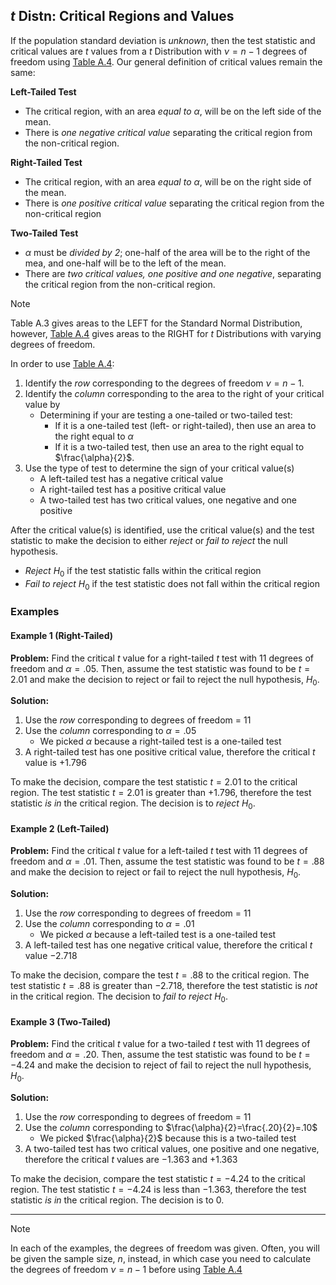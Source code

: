 ## $t$ Distn: Critical Regions and Values

If the population standard deviation is _unknown_, then the test statistic and critical values are $t$ values from a $t$ Distribution with $\nu=n-1$ degrees of freedom using [Table A.4](./Resources/Table_A4.pdf). Our general definition of critical values remain the same:

**Left-Tailed Test**
- The critical region, with an area _equal to_ $\alpha$, will be on the left side of the mean.
- There is _one negative critical value_ separating the critical region from the non-critical region.

**Right-Tailed Test**
- The critical region, with an area _equal to_ $\alpha$, will be on the right side of the mean.
- There is _one positive critical value_ separating the critical region from the non-critical region

**Two-Tailed Test**
- $\alpha$ must be _divided by 2_; one-half of the area will be to the right of the mea, and one-half will be to the left of the mean.
- There are _two critical values, one positive and one negative_, separating the critical region from the non-critical region.

> [!note]
> Table A.3 gives areas to the LEFT for the Standard Normal Distribution, however, [Table A.4](./Resources/Table_A4.pdf) gives areas to the RIGHT for $t$ Distributions with varying degrees of freedom.

In order to use [Table A.4](app://obsidian.md/Resources/Table_A4.pdf):
1. Identify the _row_ corresponding to the degrees of freedom $\nu=n-1$.
2. Identify the _column_ corresponding to the area to the right of your critical value by
	- Determining if your are testing a one-tailed or two-tailed test:
		- If it is a one-tailed test (left- or right-tailed), then use an area to the right equal to $\alpha$
		- If it is a two-tailed test, then use an area to the right equal to $\frac{\alpha}{2}$.
3. Use the type of test to determine the sign of your critical value(s)
	- A left-tailed test has a negative critical value
	- A right-tailed test has a positive critical value
	- A two-tailed test has two critical values, one negative and one positive

After the critical value(s) is identified, use the critical value(s) and the test statistic to make the decision to either _reject_ or _fail to reject_ the null hypothesis.
- _Reject_ $H_{0}$ if the test statistic falls within the critical region
- _Fail to reject_ $H_{0}$ if the test statistic does not fall within the critical region

### Examples

#### Example 1 (Right-Tailed)

**Problem:** Find the critical $t$ value for a right-tailed $t$ test with 11 degrees of freedom and $\alpha=.05$. Then, assume the test statistic was found to be $t=2.01$ and make the decision to reject or fail to reject the null hypothesis, $H_{0}$.

**Solution:** 
1. Use the _row_ corresponding to degrees of freedom = 11
2. Use the _column_ corresponding to $\alpha=.05$
	- We picked $\alpha$ because a right-tailed test is a one-tailed test
3. A right-tailed test has one positive critical value, therefore the critical $t$ value is $+1.796$

To make the decision, compare the test statistic $t=2.01$ to the critical region. The test statistic $t=2.01$ is greater than $+1.796$, therefore the test statistic _is in_ the critical region. The decision is to _reject_ $H_{0}$.

#### Example 2 (Left-Tailed)

**Problem:** Find the critical $t$ value for a left-tailed $t$ test with 11 degrees of freedom and $\alpha=.01$. Then, assume the test statistic was found to be $t=.88$ and make the decision to reject or fail to reject the null hypothesis, $H_{0}$.

**Solution:**
1. Use the _row_ corresponding to degrees of freedom = 11
2. Use the _column_ corresponding to $\alpha=.01$
	- We picked $\alpha$ because a left-tailed test is a one-tailed test
3. A left-tailed test has one negative critical value, therefore the critical $t$ value $-2.718$

To make the decision, compare the test $t=.88$ to the critical region. The test statistic $t=.88$ is greater than $-2.718$, therefore the test statistic is _not_ in the critical region. The decision to _fail to reject_ $H_{0}$.

#### Example 3 (Two-Tailed)

**Problem:** Find the critical $t$ value for a two-tailed $t$ test with 11 degrees of freedom and $\alpha=.20$. Then, assume the test statistic was found to be $t=-4.24$ and make the decision to reject of fail to reject the null hypothesis, $H_{0}$.

**Solution:**
1. Use the _row_ corresponding to degrees of freedom = 11
2. Use the _column_ corresponding to $\frac{\alpha}{2}=\frac{.20}{2}=.10$
	- We picked $\frac{\alpha}{2}$ because this is a two-tailed test
3. A two-tailed test has two critical values, one positive and one negative, therefore the critical $t$ values are $-1.363$ and $+1.363$

To make the decision, compare the test statistic $t=-4.24$ to the critical region. The test statistic $t=-4.24$ is less than $-1.363$, therefore the test statistic _is in_ the critical region. The decision is to 0.

- - -

> [!note]
> 
> In each of the examples, the degrees of freedom was given. Often, you will be given the sample size, $n$, instead, in which case you need to calculate the degrees of freedom $\nu=n-1$ before using [Table A.4](./Resources/Table_A4.pdf)


